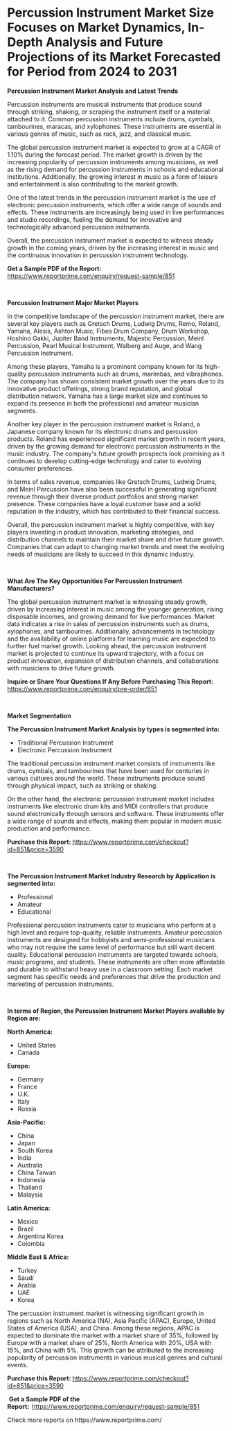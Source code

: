 <p><h1>Percussion Instrument Market Size Focuses on Market Dynamics, In-Depth Analysis and Future Projections of its Market Forecasted for Period from 2024 to 2031</h1></p><p><strong>Percussion Instrument Market Analysis and Latest Trends</strong></p>
<p><p>Percussion instruments are musical instruments that produce sound through striking, shaking, or scraping the instrument itself or a material attached to it. Common percussion instruments include drums, cymbals, tambourines, maracas, and xylophones. These instruments are essential in various genres of music, such as rock, jazz, and classical music.</p><p>The global percussion instrument market is expected to grow at a CAGR of 1.10% during the forecast period. The market growth is driven by the increasing popularity of percussion instruments among musicians, as well as the rising demand for percussion instruments in schools and educational institutions. Additionally, the growing interest in music as a form of leisure and entertainment is also contributing to the market growth.</p><p>One of the latest trends in the percussion instrument market is the use of electronic percussion instruments, which offer a wide range of sounds and effects. These instruments are increasingly being used in live performances and studio recordings, fueling the demand for innovative and technologically advanced percussion instruments.</p><p>Overall, the percussion instrument market is expected to witness steady growth in the coming years, driven by the increasing interest in music and the continuous innovation in percussion instrument technology.</p></p>
<p><strong>Get a Sample PDF of the Report:&nbsp;</strong> <a href="https://www.reportprime.com/enquiry/request-sample/851">https://www.reportprime.com/enquiry/request-sample/851</a></p>
<p>&nbsp;</p>
<p><strong>Percussion Instrument Major Market Players</strong></p>
<p><p>In the competitive landscape of the percussion instrument market, there are several key players such as Gretsch Drums, Ludwig Drums, Remo, Roland, Yamaha, Alesis, Ashton Music, Fibes Drum Company, Drum Workshop, Hoshino Gakki, Jupiter Band Instruments, Majestic Percussion, Meinl Percussion, Pearl Musical Instrument, Walberg and Auge, and Wang Percussion Instrument.</p><p>Among these players, Yamaha is a prominent company known for its high-quality percussion instruments such as drums, marimbas, and vibraphones. The company has shown consistent market growth over the years due to its innovative product offerings, strong brand reputation, and global distribution network. Yamaha has a large market size and continues to expand its presence in both the professional and amateur musician segments.</p><p>Another key player in the percussion instrument market is Roland, a Japanese company known for its electronic drums and percussion products. Roland has experienced significant market growth in recent years, driven by the growing demand for electronic percussion instruments in the music industry. The company's future growth prospects look promising as it continues to develop cutting-edge technology and cater to evolving consumer preferences.</p><p>In terms of sales revenue, companies like Gretsch Drums, Ludwig Drums, and Meinl Percussion have also been successful in generating significant revenue through their diverse product portfolios and strong market presence. These companies have a loyal customer base and a solid reputation in the industry, which has contributed to their financial success.</p><p>Overall, the percussion instrument market is highly competitive, with key players investing in product innovation, marketing strategies, and distribution channels to maintain their market share and drive future growth. Companies that can adapt to changing market trends and meet the evolving needs of musicians are likely to succeed in this dynamic industry.</p></p>
<p>&nbsp;</p>
<p><strong>What Are The Key Opportunities For Percussion Instrument Manufacturers?</strong></p>
<p><p>The global percussion instrument market is witnessing steady growth, driven by increasing interest in music among the younger generation, rising disposable incomes, and growing demand for live performances. Market data indicates a rise in sales of percussion instruments such as drums, xylophones, and tambourines. Additionally, advancements in technology and the availability of online platforms for learning music are expected to further fuel market growth. Looking ahead, the percussion instrument market is projected to continue its upward trajectory, with a focus on product innovation, expansion of distribution channels, and collaborations with musicians to drive future growth.</p></p>
<p><strong>Inquire or Share Your Questions If Any Before Purchasing This Report:</strong> <a href="https://www.reportprime.com/enquiry/pre-order/851">https://www.reportprime.com/enquiry/pre-order/851</a></p>
<p>&nbsp;</p>
<p><strong>Market Segmentation</strong></p>
<p><strong>The Percussion Instrument Market Analysis by types is segmented into:</strong></p>
<p><ul><li>Traditional Percussion Instrument</li><li>Electronic Percussion Instrument</li></ul></p>
<p><p>The traditional percussion instrument market consists of instruments like drums, cymbals, and tambourines that have been used for centuries in various cultures around the world. These instruments produce sound through physical impact, such as striking or shaking.</p><p>On the other hand, the electronic percussion instrument market includes instruments like electronic drum kits and MIDI controllers that produce sound electronically through sensors and software. These instruments offer a wide range of sounds and effects, making them popular in modern music production and performance.</p></p>
<p><strong>Purchase this Report:&nbsp;</strong><a href="https://www.reportprime.com/checkout?id=851&price=3590">https://www.reportprime.com/checkout?id=851&price=3590</a></p>
<p>&nbsp;</p>
<p><strong>The Percussion Instrument Market Industry Research by Application is segmented into:</strong></p>
<p><ul><li>Professional</li><li>Amateur</li><li>Educational</li></ul></p>
<p><p>Professional percussion instruments cater to musicians who perform at a high level and require top-quality, reliable instruments. Amateur percussion instruments are designed for hobbyists and semi-professional musicians who may not require the same level of performance but still want decent quality. Educational percussion instruments are targeted towards schools, music programs, and students. These instruments are often more affordable and durable to withstand heavy use in a classroom setting. Each market segment has specific needs and preferences that drive the production and marketing of percussion instruments.</p></p>
<p>&nbsp;</p>
<p><strong>In terms of Region, the Percussion Instrument Market Players available by Region are:</strong></p>
<p>
    <p> <strong> North America: </strong>
        <ul>
            <li>United States</li>
            <li>Canada</li>
        </ul>
        </p> 
    <p> <strong> Europe: </strong>
        <ul>
            <li>Germany</li>
            <li>France</li>
            <li>U.K.</li>
            <li>Italy</li>
            <li>Russia</li>
        </ul>
        </p> 
    <p> <strong> Asia-Pacific: </strong>
        <ul>
            <li>China</li>
            <li>Japan</li>
            <li>South Korea</li>
            <li>India</li>
            <li>Australia</li>
            <li>China Taiwan</li>
            <li>Indonesia</li>
            <li>Thailand</li>
            <li>Malaysia</li>
        </ul>
        </p> 
    <p> <strong> Latin America: </strong>
        <ul>
            <li>Mexico</li>
            <li>Brazil</li>
            <li>Argentina Korea</li>
            <li>Colombia</li>
        </ul>
        </p> 
    <p> <strong> Middle East & Africa: </strong>
        <ul>
            <li>Turkey</li>
            <li>Saudi</li>
            <li>Arabia</li>
            <li>UAE</li>
            <li>Korea</li>
        </ul>
    </p>
    </p>
<p><p>The percussion instrument market is witnessing significant growth in regions such as North America (NA), Asia Pacific (APAC), Europe, United States of America (USA), and China. Among these regions, APAC is expected to dominate the market with a market share of 35%, followed by Europe with a market share of 25%, North America with 20%, USA with 15%, and China with 5%. This growth can be attributed to the increasing popularity of percussion instruments in various musical genres and cultural events.</p></p>
<p><strong>Purchase this Report: </strong><a href="https://www.reportprime.com/checkout?id=851&price=3590">https://www.reportprime.com/checkout?id=851&price=3590</a></p>
<p>&nbsp;<strong>Get a Sample PDF of the Report:&nbsp;&nbsp;</strong><a href="https://www.reportprime.com/enquiry/request-sample/851">https://www.reportprime.com/enquiry/request-sample/851</a></p>
<p><strong></strong></p>
<p>Check more reports on https://www.reportprime.com/</p>